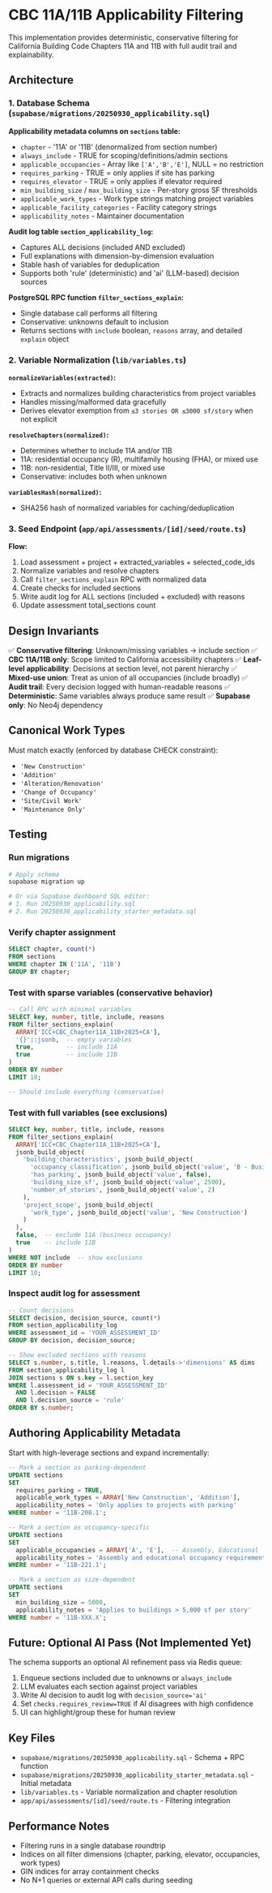 # CBC 11A/11B Applicability Filtering

This implementation provides deterministic, conservative filtering for California Building Code Chapters 11A and 11B with full audit trail and explainability.

## Architecture

### 1. Database Schema (`supabase/migrations/20250930_applicability.sql`)

**Applicability metadata columns on `sections` table:**
- `chapter` - '11A' or '11B' (denormalized from section number)
- `always_include` - TRUE for scoping/definitions/admin sections
- `applicable_occupancies` - Array like `['A','B','E']`, NULL = no restriction
- `requires_parking` - TRUE = only applies if site has parking
- `requires_elevator` - TRUE = only applies if elevator required
- `min_building_size` / `max_building_size` - Per-story gross SF thresholds
- `applicable_work_types` - Work type strings matching project variables
- `applicable_facility_categories` - Facility category strings
- `applicability_notes` - Maintainer documentation

**Audit log table `section_applicability_log`:**
- Captures ALL decisions (included AND excluded)
- Full explanations with dimension-by-dimension evaluation
- Stable hash of variables for deduplication
- Supports both 'rule' (deterministic) and 'ai' (LLM-based) decision sources

**PostgreSQL RPC function `filter_sections_explain`:**
- Single database call performs all filtering
- Conservative: unknowns default to inclusion
- Returns sections with `include` boolean, `reasons` array, and detailed `explain` object

### 2. Variable Normalization (`lib/variables.ts`)

**`normalizeVariables(extracted)`:**
- Extracts and normalizes building characteristics from project variables
- Handles missing/malformed data gracefully
- Derives elevator exemption from `≤3 stories OR ≤3000 sf/story` when not explicit

**`resolveChapters(normalized)`:**
- Determines whether to include 11A and/or 11B
- 11A: residential occupancy (R), multifamily housing (FHA), or mixed use
- 11B: non-residential, Title II/III, or mixed use
- Conservative: includes both when unknown

**`variablesHash(normalized)`:**
- SHA256 hash of normalized variables for caching/deduplication

### 3. Seed Endpoint (`app/api/assessments/[id]/seed/route.ts`)

**Flow:**
1. Load assessment + project + extracted_variables + selected_code_ids
2. Normalize variables and resolve chapters
3. Call `filter_sections_explain` RPC with normalized data
4. Create checks for included sections
5. Write audit log for ALL sections (included + excluded) with reasons
6. Update assessment total_sections count

## Design Invariants

✅ **Conservative filtering**: Unknown/missing variables → include section
✅ **CBC 11A/11B only**: Scope limited to California accessibility chapters
✅ **Leaf-level applicability**: Decisions at section level, not parent hierarchy
✅ **Mixed-use union**: Treat as union of all occupancies (include broadly)
✅ **Audit trail**: Every decision logged with human-readable reasons
✅ **Deterministic**: Same variables always produce same result
✅ **Supabase only**: No Neo4j dependency

## Canonical Work Types

Must match exactly (enforced by database CHECK constraint):
- `'New Construction'`
- `'Addition'`
- `'Alteration/Renovation'`
- `'Change of Occupancy'`
- `'Site/Civil Work'`
- `'Maintenance Only'`

## Testing

### Run migrations

```bash
# Apply schema
supabase migration up

# Or via Supabase dashboard SQL editor:
# 1. Run 20250930_applicability.sql
# 2. Run 20250930_applicability_starter_metadata.sql
```

### Verify chapter assignment

```sql
SELECT chapter, count(*)
FROM sections
WHERE chapter IN ('11A', '11B')
GROUP BY chapter;
```

### Test with sparse variables (conservative behavior)

```sql
-- Call RPC with minimal variables
SELECT key, number, title, include, reasons
FROM filter_sections_explain(
  ARRAY['ICC+CBC_Chapter11A_11B+2025+CA'],
  '{}'::jsonb,  -- empty variables
  true,         -- include 11A
  true          -- include 11B
)
ORDER BY number
LIMIT 10;

-- Should include everything (conservative)
```

### Test with full variables (see exclusions)

```sql
SELECT key, number, title, include, reasons
FROM filter_sections_explain(
  ARRAY['ICC+CBC_Chapter11A_11B+2025+CA'],
  jsonb_build_object(
    'building_characteristics', jsonb_build_object(
      'occupancy_classification', jsonb_build_object('value', 'B - Business'),
      'has_parking', jsonb_build_object('value', false),
      'building_size_sf', jsonb_build_object('value', 2500),
      'number_of_stories', jsonb_build_object('value', 2)
    ),
    'project_scope', jsonb_build_object(
      'work_type', jsonb_build_object('value', 'New Construction')
    )
  ),
  false,  -- exclude 11A (business occupancy)
  true    -- include 11B
)
WHERE NOT include  -- show exclusions
ORDER BY number
LIMIT 10;
```

### Inspect audit log for assessment

```sql
-- Count decisions
SELECT decision, decision_source, count(*)
FROM section_applicability_log
WHERE assessment_id = 'YOUR_ASSESSMENT_ID'
GROUP BY decision, decision_source;

-- Show excluded sections with reasons
SELECT s.number, s.title, l.reasons, l.details->'dimensions' AS dims
FROM section_applicability_log l
JOIN sections s ON s.key = l.section_key
WHERE l.assessment_id = 'YOUR_ASSESSMENT_ID'
  AND l.decision = FALSE
  AND l.decision_source = 'rule'
ORDER BY s.number;
```

## Authoring Applicability Metadata

Start with high-leverage sections and expand incrementally:

```sql
-- Mark a section as parking-dependent
UPDATE sections
SET
  requires_parking = TRUE,
  applicable_work_types = ARRAY['New Construction', 'Addition'],
  applicability_notes = 'Only applies to projects with parking'
WHERE number = '11B-208.1';

-- Mark a section as occupancy-specific
UPDATE sections
SET
  applicable_occupancies = ARRAY['A', 'E'],  -- Assembly, Educational
  applicability_notes = 'Assembly and educational occupancy requirements'
WHERE number = '11B-221.1';

-- Mark a section as size-dependent
UPDATE sections
SET
  min_building_size = 5000,
  applicability_notes = 'Applies to buildings > 5,000 sf per story'
WHERE number = '11B-XXX.X';
```

## Future: Optional AI Pass (Not Implemented Yet)

The schema supports an optional AI refinement pass via Redis queue:
1. Enqueue sections included due to unknowns or `always_include`
2. LLM evaluates each section against project variables
3. Write AI decision to audit log with `decision_source='ai'`
4. Set `checks.requires_review=TRUE` if AI disagrees with high confidence
5. UI can highlight/group these for human review

## Key Files

- `supabase/migrations/20250930_applicability.sql` - Schema + RPC function
- `supabase/migrations/20250930_applicability_starter_metadata.sql` - Initial metadata
- `lib/variables.ts` - Variable normalization and chapter resolution
- `app/api/assessments/[id]/seed/route.ts` - Filtering integration

## Performance Notes

- Filtering runs in a single database roundtrip
- Indices on all filter dimensions (chapter, parking, elevator, occupancies, work types)
- GIN indices for array containment checks
- No N+1 queries or external API calls during seeding
